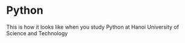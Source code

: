 # Python
This is how it looks like when you study Python at Hanoi University of Science and Technology

